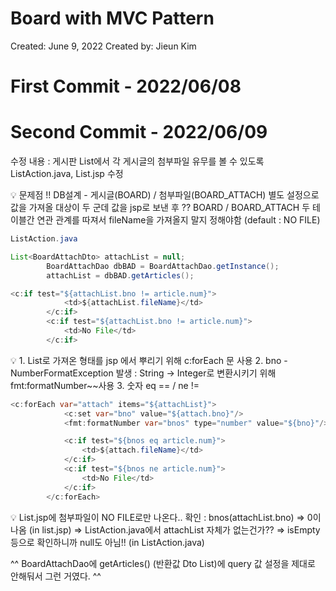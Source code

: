 # Board with MVC Pattern

Created: June 9, 2022
Created by: Jieun Kim

# First Commit - 2022/06/08

# Second Commit - 2022/06/09

수정 내용 : 게시판 List에서 각 게시글의 첨부파일 유무를 볼 수 있도록 ListAction.java, List.jsp 수정

<aside>
💡 문제점 !!
DB설계 - 게시글(BOARD) / 첨부파일(BOARD_ATTACH) 별도 설정으로 값을 가져올 대상이 두 군데
값을 jsp로 보낸 후 ?? BOARD / BOARD_ATTACH 두 테이블간 연관 관계를 따져서 fileName을 가져올지 말지 정해야함 (default : NO FILE)

</aside>

```java
ListAction.java

List<BoardAttachDto> attachList = null;
		BoardAttachDao dbBAD = BoardAttachDao.getInstance();
		attachList = dbBAD.getArticles();
```

```java
<c:if test="${attachList.bno != article.num}">
			<td>${attachList.fileName}</td>
		</c:if>
		<c:if test="${attachList.bno != article.num}">
			<td>No File</td>
		</c:if>
```

<aside>
💡 1. List로 가져온 형태를 jsp 에서 뿌리기 위해 c:forEach 문 사용
2. bno - NumberFormatException 발생 : String → Integer로 변환시키기 위해 fmt:formatNumber~~사용
3. 숫자 eq ==  /  ne !=

</aside>

```java
<c:forEach var="attach" items="${attachList}">
			<c:set var="bno" value="${attach.bno}"/>
			<fmt:formatNumber var="bnos" type="number" value="${bno}"/>

			<c:if test="${bnos eq article.num}">
				<td>${attach.fileName}</td>
			</c:if>
			<c:if test="${bnos ne article.num}">
				<td>No File</td>
			</c:if>
		</c:forEach>
```

<aside>
💡 List.jsp에  첨부파일이 NO FILE로만 나온다..
확인 : bnos(attachList.bno) ⇒ 0이 나옴 (in list.jsp)
⇒ ListAction.java에서 attachList 자체가 없는건가?? 
⇒ isEmpty등으로 확인하니까 null도 아님!! (in ListAction.java)

^^ BoardAttachDao에 getArticles() (반환값 Dto List)에 query 값 설정을 제대로 안해둬서 그런 거였다. ^^

</aside>

